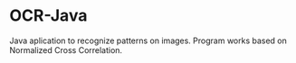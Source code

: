 # OCR-Java

Java aplication to recognize patterns on images.
Program works based on Normalized Cross Correlation.
